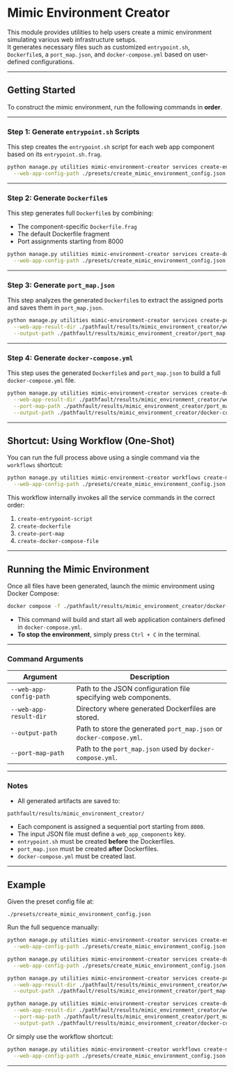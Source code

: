 # Mimic Environment Creator

This module provides utilities to help users create a mimic environment simulating various web infrastructure setups.  
It generates necessary files such as customized `entrypoint.sh`, `Dockerfile`s, a `port_map.json`, and `docker-compose.yml` based on user-defined configurations.

---

## Getting Started

To construct the mimic environment, run the following commands in **order**.

---

### Step 1: Generate `entrypoint.sh` Scripts

This step creates the `entrypoint.sh` script for each web app component based on its `entrypoint.sh.frag`.

```bash
python manage.py utilities mimic-environment-creator services create-entrypoint-script \
  --web-app-config-path ./presets/create_mimic_environment_config.json
```

---

### Step 2: Generate `Dockerfile`s

This step generates full `Dockerfile`s by combining:
- The component-specific `Dockerfile.frag`
- The default Dockerfile fragment
- Port assignments starting from 8000

```bash
python manage.py utilities mimic-environment-creator services create-dockerfile \
  --web-app-config-path ./presets/create_mimic_environment_config.json
```

---

### Step 3: Generate `port_map.json`

This step analyzes the generated `Dockerfile`s to extract the assigned ports and saves them in `port_map.json`.

```bash
python manage.py utilities mimic-environment-creator services create-port-map \
  --web-app-result-dir ./pathfault/results/mimic_environment_creator/web_app_components \
  --output-path ./pathfault/results/mimic_environment_creator/port_map.json
```

---

### Step 4: Generate `docker-compose.yml`

This step uses the generated `Dockerfile`s and `port_map.json` to build a full `docker-compose.yml` file.

```bash
python manage.py utilities mimic-environment-creator services create-docker-compose-file \
  --web-app-result-dir ./pathfault/results/mimic_environment_creator/web_app_components \
  --port-map-path ./pathfault/results/mimic_environment_creator/port_map.json \
  --output-path ./pathfault/results/mimic_environment_creator/docker-compose.yml
```

---

## Shortcut: Using Workflow (One-Shot)

You can run the full process above using a single command via the `workflows` shortcut:

```bash
python manage.py utilities mimic-environment-creator workflows create-mimic-environment \
  --web-app-config-path ./presets/create_mimic_environment_config.json
```

This workflow internally invokes all the service commands in the correct order:
1. `create-entrypoint-script`
2. `create-dockerfile`
3. `create-port-map`
4. `create-docker-compose-file`

---

## Running the Mimic Environment

Once all files have been generated, launch the mimic environment using Docker Compose:

```bash
docker compose -f ./pathfault/results/mimic_environment_creator/docker-compose.yml up
```

- This command will build and start all web application containers defined in `docker-compose.yml`.
- **To stop the environment**, simply press `Ctrl + C` in the terminal.

---

### Command Arguments

| Argument                 | Description                                                          |
|--------------------------|----------------------------------------------------------------------|
| `--web-app-config-path`  | Path to the JSON configuration file specifying web components.       |
| `--web-app-result-dir`   | Directory where generated Dockerfiles are stored.                    |
| `--output-path`          | Path to store the generated `port_map.json` or `docker-compose.yml`. |
| `--port-map-path`        | Path to the `port_map.json` used by `docker-compose.yml`.            |

---

### Notes

- All generated artifacts are saved to:

```
pathfault/results/mimic_environment_creator/
```

- Each component is assigned a sequential port starting from `8000`.
- The input JSON file must define a `web_app_components` key.
- `entrypoint.sh` must be created **before** the Dockerfiles.
- `port_map.json` must be created **after** Dockerfiles.
- `docker-compose.yml` must be created last.

---

## Example

Given the preset config file at:

```
./presets/create_mimic_environment_config.json
```

Run the full sequence manually:

```bash
python manage.py utilities mimic-environment-creator services create-entrypoint-script \
  --web-app-config-path ./presets/create_mimic_environment_config.json

python manage.py utilities mimic-environment-creator services create-dockerfile \
  --web-app-config-path ./presets/create_mimic_environment_config.json

python manage.py utilities mimic-environment-creator services create-port-map \
  --web-app-result-dir ./pathfault/results/mimic_environment_creator/web_app_components \
  --output-path ./pathfault/results/mimic_environment_creator/port_map.json

python manage.py utilities mimic-environment-creator services create-docker-compose-file \
  --web-app-result-dir ./pathfault/results/mimic_environment_creator/web_app_components \
  --port-map-path ./pathfault/results/mimic_environment_creator/port_map.json \
  --output-path ./pathfault/results/mimic_environment_creator/docker-compose.yml
```

Or simply use the workflow shortcut:

```bash
python manage.py utilities mimic-environment-creator workflows create-mimic-environment \
  --web-app-config-path ./presets/create_mimic_environment_config.json
```

---
